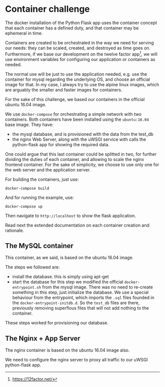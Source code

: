 # Container challenge

The docker installation of the Python Flask app uses the container concept that each container has a defined duty, and that container may be ephemeral in time.

Containers are created to be orchestrated in the way we need for serving our needs: they can be scaled, created, and destroyed as time goes on. Furthermore, if we base our development on the twelve factor app[^1], we  will use environment variables for configuring our application or containers as needed.

The normal use will be just to use the application needed, e.g. use the container for mysql regarding the underlying OS, and choose an official image for that. In my case, I always try to use the alpine linux images, which are arguably the smaller and faster images for containers.

For the sake of this challenge, we based our containers in the official ubuntu 16.04 image.

We use `docker-compose` for orchestrating a simple network with two containers. Both containers have been installed using the `ubuntu:16.04` base image. They have:
- the mysql database, and is provisioned with the data from the test_db
- the nginx Web Server, along with the uWSGI service with calls the python-flask app for showing the required data.

One could argue that this last container could be splitted in two, for further dividing the duties of each container, and allowing to scale the nginx frontend container. For the sake of simplicity, we choose to use only one for the web server and the application server.

For building the containers, just use:
```
docker-compose build
```
And for running the example, use:
```
docker-compose up
```
Then navigate to `http://localhost` to show the flask application.

Read next the extended documentation on each container creation and rationale.

## The MySQL container

This container, as we said, is based on the ubuntu 16.04 image.

The steps we followed are:

- install the database.
  this is simply using apt-get
- start the database
  for this step we modified the official `docker-entrypoint.sh` from the mysql image. There was no need to re-create something in this step, just initialize the database.
  We use a special behaviour from the entrypoint, which imports the `.sql` files founded in the `docker-entrypoint-initdb.d`. So the `test_db` files are there, previously removing superflous files that will not add nothing to the container.

These steps worked for provisioning our database.

## The Nginx + App Server

The nginx container is based on the ubuntu 16.04 image also.

We need to configure the nginx server to proxy all traffic to our uWSGI python-flask app.





[^1]: https://12factor.net/
